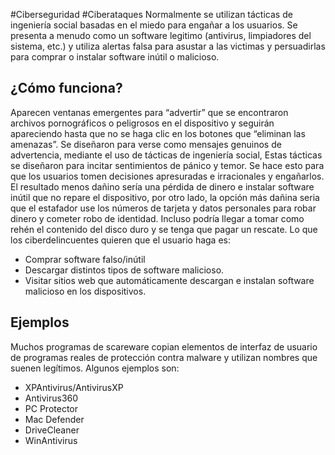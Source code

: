 #Ciberseguridad #Ciberataques 
Normalmente se utilizan tácticas de ingeniería social basadas en el miedo para engañar a los usuarios. Se presenta a menudo como un software legitimo (antivirus, limpiadores del sistema, etc.) y utiliza alertas falsa para asustar a las victimas y persuadirlas para comprar o instalar software inútil o malicioso.
## ¿Cómo funciona?
Aparecen ventanas emergentes para “advertir” que se encontraron archivos pornográficos o peligrosos en el dispositivo y seguirán apareciendo hasta que no se haga clic en los botones que “eliminan las amenazas”. Se diseñaron para verse como mensajes genuinos de advertencia, mediante el uso de tácticas de ingeniería social, Estas tácticas se diseñaron para incitar sentimientos de pánico y temor. Se hace esto para que los usuarios tomen decisiones apresuradas e irracionales y engañarlos.
El resultado menos dañino sería una pérdida de dinero e instalar software inútil que no repare el dispositivo, por otro lado, la opción más dañina seria que el estafador use los números de tarjeta y datos personales para robar dinero y cometer robo de identidad. Incluso podría llegar a tomar como rehén el contenido del disco duro y se tenga que pagar un rescate. 
Lo que los ciberdelincuentes quieren que el usuario haga es:
- Comprar software falso/inútil
- Descargar distintos tipos de software malicioso.
- Visitar sitios web que automáticamente descargan e instalan software malicioso en los dispositivos.
## Ejemplos
Muchos programas de scareware copian elementos de interfaz de usuario de programas reales de protección contra malware y utilizan nombres que suenen legítimos. Algunos ejemplos son:
- XPAntivirus/AntivirusXP
- Antivirus360
- PC Protector
- Mac Defender
- DriveCleaner
- WinAntivirus